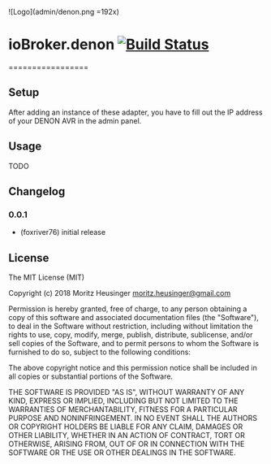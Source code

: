 ![Logo](admin/denon.png =192x)

# ioBroker.denon [![Build Status](https://travis-ci.org/foxriver76/ioBroker.denon.svg?branch=master)](https://travis-ci.org/foxriver76/ioBroker.denon)
=================
## Setup
After adding an instance of these adapter, you have to fill out the IP address of your DENON AVR in the admin panel.

## Usage
TODO 
 
## Changelog

### 0.0.1
* (foxriver76) initial release

## License
The MIT License (MIT)

Copyright (c) 2018 Moritz Heusinger <moritz.heusinger@gmail.com>

Permission is hereby granted, free of charge, to any person obtaining a copy
of this software and associated documentation files (the "Software"), to deal
in the Software without restriction, including without limitation the rights
to use, copy, modify, merge, publish, distribute, sublicense, and/or sell
copies of the Software, and to permit persons to whom the Software is
furnished to do so, subject to the following conditions:

The above copyright notice and this permission notice shall be included in
all copies or substantial portions of the Software.

THE SOFTWARE IS PROVIDED "AS IS", WITHOUT WARRANTY OF ANY KIND, EXPRESS OR
IMPLIED, INCLUDING BUT NOT LIMITED TO THE WARRANTIES OF MERCHANTABILITY,
FITNESS FOR A PARTICULAR PURPOSE AND NONINFRINGEMENT. IN NO EVENT SHALL THE
AUTHORS OR COPYRIGHT HOLDERS BE LIABLE FOR ANY CLAIM, DAMAGES OR OTHER
LIABILITY, WHETHER IN AN ACTION OF CONTRACT, TORT OR OTHERWISE, ARISING FROM,
OUT OF OR IN CONNECTION WITH THE SOFTWARE OR THE USE OR OTHER DEALINGS IN
THE SOFTWARE.
